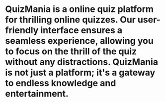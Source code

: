 # QuizMania is a online quiz platform for thrilling online quizzes. Our user-friendly interface ensures a seamless experience, allowing you to focus on the thrill of the quiz without any distractions. QuizMania is not just a platform; it's a gateway to endless knowledge and entertainment.
